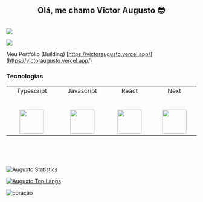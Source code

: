 <h2 align="center">Olá, me chamo Victor Augusto 😎</h2>

<br>

<img style="margin: 0 auto" src="https://user-images.githubusercontent.com/62861636/211938518-abea15fc-6d5f-4e74-b8d6-81d9dd9a116f.gif" />

![](https://komarev.com/ghpvc/?username=Auguxtoo&style=flat-square&label=Visitas&color=7159c1)

Meu Portfólio (Building) [https://victoraugusto.vercel.app/](https://victoraugusto.vercel.app/)

### Tecnologias

<table>
  <tr align="top">
    <td width="14.28%" align="center">
      <span>Typescript</span><br><br><br>
      <img height="64px" src="https://miro.medium.com/max/816/1*mn6bOs7s6Qbao15PMNRyOA.png">
    </td>
    <td width="14.28%" align="center">
      <span>Javascript</span><br><br><br>
      <img height="64px" src="https://cdn.svgporn.com/logos/javascript.svg">
    </td>
    <td width="14.28%" align="center">
      <span>React</span><br><br><br>
      <img height="64px" src="https://cdn.svgporn.com/logos/react.svg">
    </td>
    <td width="14.28%" align="center">
      <span>Next</span><br><br><br>
      <img height="64px" src="https://cdn.svgporn.com/logos/nextjs.svg">
    </td>
  </tr>
</table><br><br><br>

![Auguxto Statistics](https://github-readme-stats.vercel.app/api?username=Auguxto&show_icons=true&icon_color=7159c1&bg_color=0D1117&hide_border=true&text_color=fff&title_color=7159c1&custom_title=Auguxto&include_all_commits=true)

[![Auguxto Top Langs](https://github-readme-stats.vercel.app/api/top-langs/?username=Auguxto&layout=compact&show_icons=true&icon_color=7159c1&bg_color=0D1117&hide_border=true&text_color=fff&title_color=7159c1&custom_title=Linguagens%20mais%20usadas)](https://github.com/anuraghazra/github-readme-stats)

![coração](https://user-images.githubusercontent.com/62861636/110835114-264c7580-827d-11eb-9fef-e8ac9fe51714.png)
